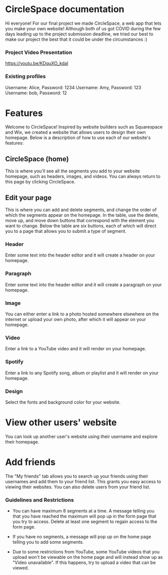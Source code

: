 # CircleSpace documentation

Hi everyone! For our final project we made CircleSpace, a web app that lets you make your own website! Although both of us got COVID during the few days leading up to the project submission deadline, we tried our best to make our project the best that it could be under the circumstances :)

### Project Video Presentation
https://youtu.be/KDquXO_kdaI

### Existing profiles
Username: Alice, Password: 1234
Username: Amy, Password: 123
Username: bob, Password: 12

# Features

Welcome to CircleSpace! Inspired by website builders such as Squarespace and Wix, we created a website that allows users to design their own homepage. Below is a description of how to use each of our website's features:

## CircleSpace (home)

This is where you'll see all the segments you add to your website homepage, such as headers, images, and videos. You can always return to this page by clicking CircleSpace. 

## Edit your page

This is where you can add and delete segments, and change the order of which the segments appear on the homepage. In the table, use the delete, move up, and move down buttons that correspond with the element you want to change. Below the table are six buttons, each of which will direct you to a page that allows you to submit a type of segment.

### Header

Enter some text into the header editor and it will create a header on your homepage.

### Paragraph

Enter some text into the header editor and it will create a paragraph on your homepage.

### Image

You can either enter a link to a photo hosted somewhere elsewhere on the internet or upload your own photo, after which it will appear on your homepage.

### Video

Enter a link to a YouTube video and it will render on your homepage.

### Spotify

Enter a link to any Spotify song, album or playlist and it will render on your homepage.

### Design

Select the fonts and background color for your website.

# View other users' website
You can look up another user's website using their username and explore their homepage.

# Add friends
The "My friends" tab allows you to search up your friends using their usernames and add them to your friend list. This grants you easy access to viewing their websites. You can also delete users from your friend list. 

### Guidelines and Restrictions
- You can have maximum 8 segments at a time. A message telling you that you have reached the maximum will pop up in the form page that you try to access. Delete at least one segment to regain access to the form page.

- If you have no segments, a message will pop up on the home page telling you to add some segments. 

- Due to some restrictions from YouTube, some YouTube videos that you upload won't be viewable on the home page and will instead show up as "Video unavailable". If this happens, try to upload a video that can be viewed.
